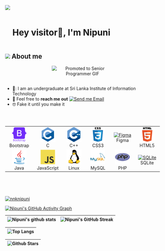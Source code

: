 <img src="https://user-images.githubusercontent.com/73097560/115834477-dbab4500-a447-11eb-908a-139a6edaec5c.gif">

<div id="user-content-toc">
  <ul align="left">
    <summary><h1 style="display: inline-block">Hey visitor👋, I'm Nipuni </h1></summary>
  </ul>
</div>

## <picture><img src = "https://github.com/7oSkaaa/7oSkaaa/blob/main/Images/about_me.gif?raw=true" width = 30px></picture> About me

<div style="text-align: center; width: 100%;">
    <img alt="Promoted to Senior Programmer GIF" width="200px" src="https://i.imgur.com/OOpRj.gif" style="display: block; margin: 0 auto;">
</div><br>

- 🏫: I am an undergraduate at Sri Lanka Institute of Information Technology
- :email: Feel free to **reach me out** [![Send me Email](https://img.shields.io/static/v1?label=email&amp;message=nipuni&amp;color=AA336A&amp;style=plastic)](mailto:nnknnknipuni@gmail.com)
- :nerd_face: Fake it until you make it

<br><br>

<div align="center">
 <table>
  <tr>
    <td align="center" width="96">
      <a href="https://getbootstrap.com" target="_blank" rel="noreferrer">
        <img src="https://raw.githubusercontent.com/devicons/devicon/master/icons/bootstrap/bootstrap-plain-wordmark.svg" alt="Bootstrap" width="48" height="48"/>
      </a>
      <br>Bootstrap
    </td>
    <td align="center" width="96">
      <a href="https://www.cprogramming.com/" target="_blank" rel="noreferrer">
        <img src="https://raw.githubusercontent.com/devicons/devicon/master/icons/c/c-original.svg" alt="C" width="48" height="48"/>
      </a>
      <br>C
    </td>
    <td align="center" width="96">
      <a href="https://www.w3schools.com/cpp/" target="_blank" rel="noreferrer">
        <img src="https://raw.githubusercontent.com/devicons/devicon/master/icons/cplusplus/cplusplus-original.svg" alt="C++" width="48" height="48"/>
      </a>
      <br>C++
    </td>
    <td align="center" width="96">
      <a href="https://www.w3schools.com/css/" target="_blank" rel="noreferrer">
        <img src="https://raw.githubusercontent.com/devicons/devicon/master/icons/css3/css3-original-wordmark.svg" alt="CSS3" width="48" height="48"/>
      </a>
      <br>CSS3
    <td align="center" width="96">
      <a href="https://www.figma.com/" target="_blank" rel="noreferrer">
        <img src="https://www.vectorlogo.zone/logos/figma/figma-icon.svg" alt="Figma" width="48" height="48"/>
      </a>
      <br>Figma
    </td>
    <td align="center" width="96">
      <a href="https://www.w3.org/html/" target="_blank" rel="noreferrer">
        <img src="https://raw.githubusercontent.com/devicons/devicon/master/icons/html5/html5-original-wordmark.svg" alt="HTML5" width="48" height="48"/>
      </a>
      <br>HTML5
    </td>
  </tr>
    <tr>
    <td align="center" width="96">
      <a href="https://www.java.com" target="_blank" rel="noreferrer">
        <img src="https://raw.githubusercontent.com/devicons/devicon/master/icons/java/java-original.svg" alt="Java" width="48" height="48"/>
      </a>
      <br>Java
    </td>
    <td align="center" width="96">
      <a href="https://developer.mozilla.org/en-US/docs/Web/JavaScript" target="_blank" rel="noreferrer">
        <img src="https://raw.githubusercontent.com/devicons/devicon/master/icons/javascript/javascript-original.svg" alt="JavaScript" width="48" height="48"/>
      </a>
      <br>JavaScript
    </td>
    <td align="center" width="96">
      <a href="https://www.linux.org/" target="_blank" rel="noreferrer">
        <img src="https://raw.githubusercontent.com/devicons/devicon/master/icons/linux/linux-original.svg" alt="Linux" width="48" height="48"/>
      </a>
      <br>Linux
    </td>
    <td align="center" width="96">
      <a href="https://www.mysql.com/" target="_blank" rel="noreferrer">
        <img src="https://raw.githubusercontent.com/devicons/devicon/master/icons/mysql/mysql-original-wordmark.svg" alt="MySQL" width="48" height="48"/>
      </a>
      <br>MySQL
    <td align="center" width="96">
      <a href="https://www.php.net" target="_blank" rel="noreferrer">
        <img src="https://raw.githubusercontent.com/devicons/devicon/master/icons/php/php-original.svg" alt="PHP" width="48" height="48"/>
      </a>
      <br>PHP
    </td>
    <td align="center" width="96">
      <a href="https://www.sqlite.org/" target="_blank" rel="noreferrer">
        <img src="https://www.vectorlogo.zone/logos/sqlite/sqlite-icon.svg" alt="SQLite" width="48" height="48"/>
      </a>
      <br>SQLite
  </tr>
</table>
</div>
<br><br><br>

<p align="left">
  <a href="https://github.com/ryo-ma/github-profile-trophy">
    <img src="https://github-profile-trophy.vercel.app/?username=nnknipuni&theme=nord&no-frame=true&no-bg=true" alt="nnknipuni" />
  </a>
</p>

[![Nipuni's GitHub Activity Graph](https://activity-graph.herokuapp.com/graph?username=nnknipuni&theme=tokyonight)](https://git.io/praveenscience)

| ![Nipuni's github stats](https://github-readme-stats.vercel.app/api?username=nnknipuni&show_icons=true&theme=tokyonight) | ![Nipuni's GitHub Streak](https://github-readme-streak-stats.herokuapp.com/?user=nnknipuni&theme=tokyonight) |
| --- | --- |

| ![Top Langs](https://github-readme-stats.vercel.app/api/top-langs/?username=nnknipuni&theme=tokyonight) |
| --- |

| ![Github Stars](https://github-readme-stats.vercel.app/api?username=nnknipuni&show_icons=true&locale=en&count_private=true&hide_rank=true&custom_title=My%20GitHub%20Stats&disable_animations=true&theme=tokyonight) |
| --- |



